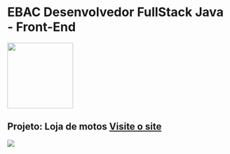 # EBAC Desenvolvedor FullStack Java - Front-End  
<img src="https://i.postimg.cc/3xbR5F7H/rounded-in-photoretrica.png" width="150">

## Projeto: Loja de motos  <a href="https://ebac-proj-big-trail-palace.vercel.app/">Visite o site</a>
<img src="https://i.postimg.cc/PJCRFDWK/screencapture-ebac-proj-big-trail-palace-vercel-app-2023-11-22-16-51-59.png">
